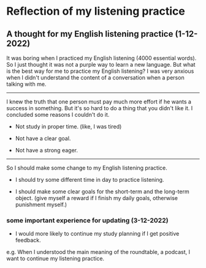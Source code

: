 # Reflection of my listening practice

## A thought for my English listening practice (1-12-2022)

It was boring when I practiced my English listening (4000 essential words). So I just thought it was not a purple way to learn a new language. But what is the best way for me to practice my English listening? I was very anxious when I didn't understand the content of a conversation when a person talking with me. 

---

I knew the truth that one person must pay much more effort if he wants a success in something. But it's so hard to do a thing that you didn't like it. I concluded some reasons I couldn't do it.

- Not study in proper time. (like, I was tired)

- Not have a clear goal.

- Not have a strong eager.

---

So I should make some change to my English listening practice. 

- I should try some different time in day to practice listening. 

- I should make some clear goals for the short-term and the long-term object. (give myself a reward if I finish my daily goals, otherwise punishment myself.)


### some important experience for updating (3-12-2022)

- I would more likely to continue my study planning if I get positive feedback.

e.g. When I understood the main meaning of the roundtable, a podcast, I want to continue my listening practice.